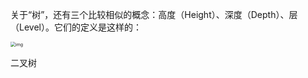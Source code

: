 关于“树”，还有三个比较相似的概念：高度（Height）、深度（Depth）、层（Level）。它们的定义是这样的：

<img src="https://static001.geekbang.org/resource/image/40/1e/4094a733986073fedb6b9d03f877d71e.jpg" alt="img" style="zoom:50%;" />



二叉树